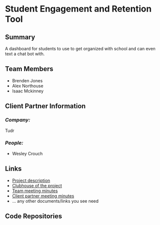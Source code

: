 # Student Engagement and Retention Tool

## **Summary**

A dashboard for students to use to get organized with school and can even text a chat bot with.

## **Team Members**

- Brenden Jones
- Alex Northouse
- Isaac Mckinney

## **Client Partner Information**

### *Company:*
Tudr

### *People:*
- Wesley Crouch


## **Links**

- [Project description](ProjectDescription.md)
- [Clubhouse of the project](https://app.clubhouse.io/bsucscapstone/project/35/student-engagement-and-retention-tool)
- [Team meeting minutes](MeetingMinutes/Team)
- [Client partner meeting minutes](MeetingMinutes/ClientPartner)
- ... any other documents/links you see need

## **Code Repositories**



